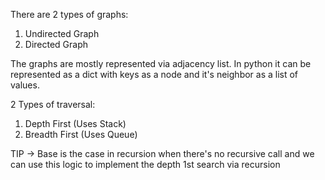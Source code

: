 There are 2 types of graphs:

1. Undirected Graph
2. Directed Graph

The graphs are mostly represented via adjacency list. In python it can be represented as a dict with keys as a node and it's neighbor as a list of values.

2 Types of traversal:

1. Depth First (Uses Stack)
2. Breadth First (Uses Queue)

TIP -> Base is the case in recursion when there's no recursive call and we can use this logic to implement the depth 1st search via recursion
